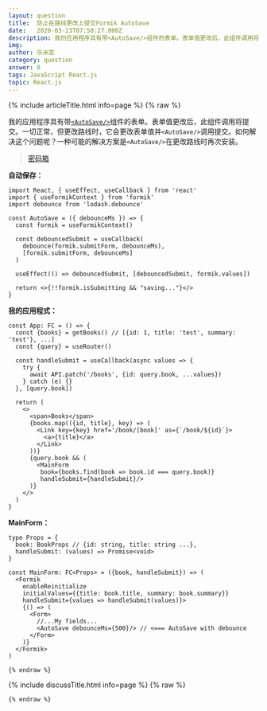 ```yaml
---
layout: question
title:  防止在路线更改上提交Formik AutoSave
date:   2020-03-23T07:50:27.000Z
description: 我的应用程序具有带<AutoSave/>组件的表单。表单值更改后，此组件调用将提交。一切正常，但更改路线时，它会更改表单值并<AutoSave/>调用提交...
img: 
author: 乐米亚
category: question
answer: 0
tags: JavaScript React.js
topic: React.js
---
```

<div class="article-root">
  <div class="article">
    {% include articleTitle.html info=page %}
    {% raw %}
    <div class="article-content"><p><font style="vertical-align: inherit;"><font style="vertical-align: inherit;">我的应用程序具有带</font></font><a href="https://twitter.com/jaredpalmer/status/1134141652191404033?s=20" rel="nofollow noreferrer"><code>&lt;AutoSave/&gt;</code></a><font style="vertical-align: inherit;"><font style="vertical-align: inherit;">组件的</font><font style="vertical-align: inherit;">表单</font><font style="vertical-align: inherit;">。</font><font style="vertical-align: inherit;">表单值更改后，此组件调用将提交。</font><font style="vertical-align: inherit;">一切正常，但更改路线时，它会更改表单值并</font></font><code>&lt;AutoSave/&gt;</code><font style="vertical-align: inherit;"><font style="vertical-align: inherit;">调用提交。</font><font style="vertical-align: inherit;">如何解决这个问题呢？</font><font style="vertical-align: inherit;">一种可能的解决方案是</font></font><code>&lt;AutoSave/&gt;</code><font style="vertical-align: inherit;"><font style="vertical-align: inherit;">在更改路线时再次</font><font style="vertical-align: inherit;">安装</font><font style="vertical-align: inherit;">。</font></font></p>

<blockquote>
  <p><a href="https://codesandbox.io/s/quirky-bouman-7h663" rel="nofollow noreferrer"><font style="vertical-align: inherit;"><font style="vertical-align: inherit;">密码箱</font></font></a></p>
</blockquote>

<p><strong><font style="vertical-align: inherit;"><font style="vertical-align: inherit;">自动保存：</font></font></strong></p>

<pre><code>import React, { useEffect, useCallback } from 'react'<font></font>
import { useFormikContext } from 'formik'<font></font>
import debounce from 'lodash.debounce'<font></font>
<font></font>
const AutoSave = ({ debounceMs }) =&gt; {<font></font>
  const formik = useFormikContext()<font></font>
<font></font>
  const debouncedSubmit = useCallback(<font></font>
    debounce(formik.submitForm, debounceMs),<font></font>
    [formik.submitForm, debounceMs]<font></font>
  )<font></font>
<font></font>
  useEffect(() =&gt; debouncedSubmit, [debouncedSubmit, formik.values])<font></font>
<font></font>
  return &lt;&gt;{!!formik.isSubmitting &amp;&amp; "saving..."}&lt;/&gt;<font></font>
}<font></font>
</code></pre>

<p><strong><font style="vertical-align: inherit;"><font style="vertical-align: inherit;">我的应用程式：</font></font></strong></p>

<pre><code>const App: FC = () =&gt; {<font></font>
  const {books} = getBooks() // [{id: 1, title: 'test', summary: 'test'}, ...]<font></font>
  const {query} = useRouter()<font></font>
<font></font>
  const handleSubmit = useCallback(async values =&gt; {<font></font>
    try {<font></font>
      await API.patch('/books', {id: query.book, ...values})<font></font>
    } catch (e) {}<font></font>
  }, [query.book])<font></font>
<font></font>
  return (<font></font>
    &lt;&gt;<font></font>
      &lt;span&gt;Books&lt;/span&gt;<font></font>
      {books.map(({id, title}, key) =&gt; (<font></font>
        &lt;Link key={key} href='/book/[book]' as={`/book/${id}`}&gt;<font></font>
          &lt;a&gt;{title}&lt;/a&gt;<font></font>
        &lt;/Link&gt;<font></font>
      ))}<font></font>
      {query.book &amp;&amp; (<font></font>
        &lt;MainForm  <font></font>
         book={books.find(book =&gt; book.id === query.book)}<font></font>
         handleSubmit={handleSubmit}/&gt;<font></font>
      )}<font></font>
    &lt;/&gt;<font></font>
  )<font></font>
}<font></font>
</code></pre>

<p><strong><font style="vertical-align: inherit;"><font style="vertical-align: inherit;">MainForm：</font></font></strong></p>

<pre><code>type Props = {<font></font>
  book: BookProps // {id: string, title: string ...},<font></font>
  handleSubmit: (values) =&gt; Promise&lt;void&gt;<font></font>
}<font></font>
<font></font>
const MainForm: FC&lt;Props&gt; = ({book, handleSubmit}) =&gt; (<font></font>
  &lt;Formik <font></font>
    enableReinitialize <font></font>
    initialValues={{title: book.title, summary: book.summary}}<font></font>
    handleSubmit={values =&gt; handleSubmit(values)}&gt;<font></font>
    {() =&gt; (<font></font>
      &lt;Form&gt;<font></font>
        //...My fields...<font></font>
        &lt;AutoSave debounceMs={500}/&gt; // &lt;=== AutoSave with debounce<font></font>
      &lt;/Form&gt;<font></font>
    )}<font></font>
  &lt;/Formik&gt;<font></font>
)<font></font>
</code></pre></div>
    {% endraw %}
  </div>

  <div class="discuss-wrapper">
    {% include discussTitle.html info=page %}
    {% raw %}
    
    {% endraw %}
  </div>
<div>

